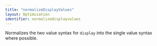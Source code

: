 ```yaml
---
title: "normalizeDisplayValues"
layout: Optimisation
identifier: normalizedisplayvalues
---
```


<!-- This file was automatically generated. -->


Normalizes the two value syntax for `display` into the single value syntax
where possible.
